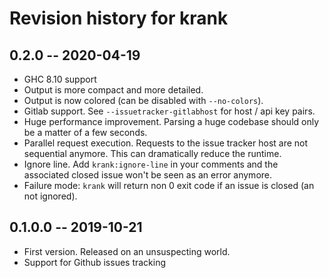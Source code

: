 # Revision history for krank

## 0.2.0 -- 2020-04-19

* GHC 8.10 support
* Output is more compact and more detailed.
* Output is now colored (can be disabled with `--no-colors`).
* Gitlab support. See `--issuetracker-gitlabhost` for host / api key pairs.
* Huge performance improvement. Parsing a huge codebase should only be a matter
  of a few seconds.
* Parallel request execution. Requests to the issue tracker host are not
  sequential anymore. This can dramatically reduce the runtime.
* Ignore line. Add `krank:ignore-line` in your comments and the associated
  closed issue won't be seen as an error anymore.
* Failure mode: `krank` will return non 0 exit code if an issue is closed (an
  not ignored).

## 0.1.0.0 -- 2019-10-21

* First version. Released on an unsuspecting world.
* Support for Github issues tracking
